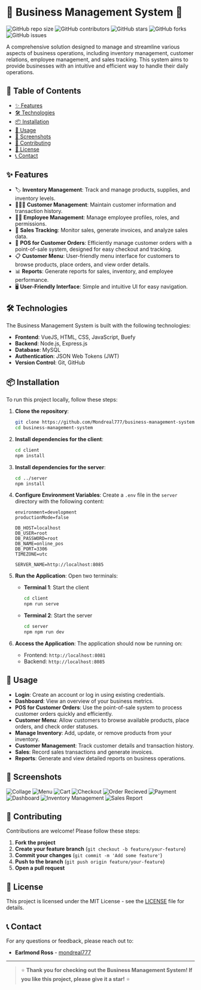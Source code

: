 # 🌟 Business Management System 🌟

![GitHub repo size](https://img.shields.io/github/repo-size/Mondreal777/business-management-system)
![GitHub contributors](https://img.shields.io/github/contributors/Mondreal777/business-management-system)
![GitHub stars](https://img.shields.io/github/stars/Mondreal777/business-management-system?style=social)
![GitHub forks](https://img.shields.io/github/forks/Mondreal777/business-management-system?style=social)
![GitHub issues](https://img.shields.io/github/issues/Mondreal777/business-management-system)

A comprehensive solution designed to manage and streamline various aspects of business operations, including inventory management, customer relations, employee management, and sales tracking. This system aims to provide businesses with an intuitive and efficient way to handle their daily operations.

## 🚀 Table of Contents
- [✨ Features](#-features)
- [🛠️ Technologies](#️-technologies)
- [📦 Installation](#-installation)
- [📝 Usage](#-usage)
- [📸 Screenshots](#-screenshots)
- [🤝 Contributing](#-contributing)
- [📜 License](#-license)
- [📞 Contact](#-contact)

## ✨ Features
- 🏷️ **Inventory Management**: Track and manage products, supplies, and inventory levels.
- 🧑‍🤝‍🧑 **Customer Management**: Maintain customer information and transaction history.
- 👨‍💼 **Employee Management**: Manage employee profiles, roles, and permissions.
- 💸 **Sales Tracking**: Monitor sales, generate invoices, and analyze sales data.
- 🛒 **POS for Customer Orders**: Efficiently manage customer orders with a point-of-sale system, designed for easy checkout and tracking.
- 📋 **Customer Menu**: User-friendly menu interface for customers to browse products, place orders, and view order details.
- 📊 **Reports**: Generate reports for sales, inventory, and employee performance.
- 🖥️ **User-Friendly Interface**: Simple and intuitive UI for easy navigation.

## 🛠️ Technologies
The Business Management System is built with the following technologies:
- **Frontend**: VueJS, HTML, CSS, JavaScript, Buefy
- **Backend**: Node.js, Express.js
- **Database**: MySQL 
- **Authentication**: JSON Web Tokens (JWT)
- **Version Control**: Git, GitHub

## 📦 Installation

To run this project locally, follow these steps:

1. **Clone the repository**:
    ```bash
    git clone https://github.com/Mondreal777/business-management-system.git
    cd business-management-system
    ```

2. **Install dependencies for the client**:
    ```bash
    cd client
    npm install
    ```

3. **Install dependencies for the server**:
    ```bash
    cd ../server
    npm install
    ```

4. **Configure Environment Variables**:
    Create a `.env` file in the `server` directory with the following content:
    ```
    environment=development
    productionMode=false

    DB_HOST=localhost
    DB_USER=root
    DB_PASSWORD=root
    DB_NAME=online_pos
    DB_PORT=3306
    TIMEZONE=utc

    SERVER_NAME=http://localhost:8085
    ```

5. **Run the Application**:
    Open two terminals:
    - **Terminal 1**: Start the client
      ```bash
      cd client
      npm run serve
      ```
    - **Terminal 2**: Start the server
      ```bash
      cd server
      npm npm run dev
      ```

6. **Access the Application**:
    The application should now be running on:
    - Frontend: `http://localhost:8081`
    - Backend: `http://localhost:8085`

## 📝 Usage
- **Login**: Create an account or log in using existing credentials.
- **Dashboard**: View an overview of your business metrics.
- **POS for Customer Orders**: Use the point-of-sale system to process customer orders quickly and efficiently.
- **Customer Menu**: Allow customers to browse available products, place orders, and check order statuses.
- **Manage Inventory**: Add, update, or remove products from your inventory.
- **Customer Management**: Track customer details and transaction history.
- **Sales**: Record sales transactions and generate invoices.
- **Reports**: Generate and view detailed reports on business operations.

## 📸 Screenshots

![Collage](screenshots/collage.png)
![Menu](screenshots/menu.png)
![Cart](screenshots/cart.png)
![Checkout](screenshots/checkout.png)
![Order Recieved](screenshots/orderecieved.png)
![Payment](screenshots/payment.png)
![Dashboard](screenshots/dashboard.png)
![Inventory Management](screenshots/inventory.png)
![Sales Report](screenshots/sales.png)


## 🤝 Contributing
Contributions are welcome! Please follow these steps:
1. **Fork the project**
2. **Create your feature branch** (`git checkout -b feature/your-feature`)
3. **Commit your changes** (`git commit -m 'Add some feature'`)
4. **Push to the branch** (`git push origin feature/your-feature`)
5. **Open a pull request**

## 📜 License
This project is licensed under the MIT License - see the [LICENSE](LICENSE) file for details.

## 📞 Contact
For any questions or feedback, please reach out to:
- **Earlmond Ross** - [mondreal777](https://github.com/Mondreal777)

---

> ⭐️ **Thank you for checking out the Business Management System! If you like this project, please give it a star!** ⭐️
